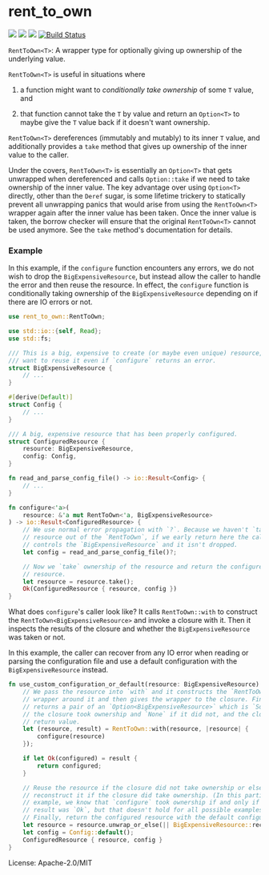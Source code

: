 # rent_to_own

[![](https://docs.rs/rent_to_own/badge.svg)](https://docs.rs/rent_to_own/) [![](https://img.shields.io/crates/v/rent_to_own.svg)](https://crates.io/crates/rent_to_own) [![](https://img.shields.io/crates/d/rent_to_own.png)](https://crates.io/crates/rent_to_own) [![Build Status](https://travis-ci.org/fitzgen/rent_to_own.png?branch=master)](https://travis-ci.org/fitzgen/rent_to_own)

`RentToOwn<T>`: A wrapper type for optionally giving up ownership of the
underlying value.

`RentToOwn<T>` is useful in situations where

1. a function might want to *conditionally take ownership* of some `T`
value, and

2. that function cannot take the `T` by value and return an `Option<T>` to maybe
give the `T` value back if it doesn't want ownership.

`RentToOwn<T>` dereferences (immutably and mutably) to its inner `T` value, and
additionally provides a `take` method that gives up ownership of the inner value
to the caller.

Under the covers, `RentToOwn<T>` is essentially an `Option<T>` that gets
unwrapped when dereferenced and calls `Option::take` if we need to take
ownership of the inner value. The key advantage over using `Option<T>` directly,
other than the `Deref` sugar, is some lifetime trickery to statically prevent
all unwrapping panics that would arise from using the `RentToOwn<T>` wrapper
again after the inner value has been taken. Once the inner value is taken, the
borrow checker will ensure that the original `RentToOwn<T>` cannot be used
anymore. See the `take` method's documentation for details.

### Example

In this example, if the `configure` function encounters any errors, we do not
wish to drop the `BigExpensiveResource`, but instead allow the caller to handle
the error and then reuse the resource. In effect, the `configure` function is
conditionally taking ownership of the `BigExpensiveResource` depending on if
there are IO errors or not.

```rust
use rent_to_own::RentToOwn;

use std::io::{self, Read};
use std::fs;

/// This is a big, expensive to create (or maybe even unique) resource, and we
/// want to reuse it even if `configure` returns an error.
struct BigExpensiveResource {
    // ...
}

#[derive(Default)]
struct Config {
    // ...
}

/// A big, expensive resource that has been properly configured.
struct ConfiguredResource {
    resource: BigExpensiveResource,
    config: Config,
}

fn read_and_parse_config_file() -> io::Result<Config> {
    // ...
}

fn configure<'a>(
    resource: &'a mut RentToOwn<'a, BigExpensiveResource>
) -> io::Result<ConfiguredResource> {
    // We use normal error propagation with `?`. Because we haven't `take`n the
    // resource out of the `RentToOwn`, if we early return here the caller still
    // controls the `BigExpensiveResource` and it isn't dropped.
    let config = read_and_parse_config_file()?;

    // Now we `take` ownership of the resource and return the configured
    // resource.
    let resource = resource.take();
    Ok(ConfiguredResource { resource, config })
}
```

What does `configure`'s caller look like? It calls `RentToOwn::with` to
construct the `RentToOwn<BigExpensiveResource>` and invoke a closure with
it. Then it inspects the results of the closure and whether the
`BigExpensiveResource` was taken or not.

In this example, the caller can recover from any IO error when reading or
parsing the configuration file and use a default configuration with the
`BigExpensiveResource` instead.

```rust
fn use_custom_configuration_or_default(resource: BigExpensiveResource) -> ConfiguredResource {
    // We pass the resource into `with` and it constructs the `RentToOwn`
    // wrapper around it and then gives the wrapper to the closure. Finally, it
    // returns a pair of an `Option<BigExpensiveResource>` which is `Some` if
    // the closure took ownership and `None` if it did not, and the closure's
    // return value.
    let (resource, result) = RentToOwn::with(resource, |resource| {
        configure(resource)
    });

    if let Ok(configured) = result {
        return configured;
    }

    // Reuse the resource if the closure did not take ownership or else
    // reconstruct it if the closure did take ownership. (In this particular
    // example, we know that `configure` took ownership if and only if the
    // result was `Ok`, but that doesn't hold for all possible examples.)
    // Finally, return the configured resource with the default configuration.
    let resource = resource.unwrap_or_else(|| BigExpensiveResource::reconstruct());
    let config = Config::default();
    ConfiguredResource { resource, config }
}
```


License: Apache-2.0/MIT
